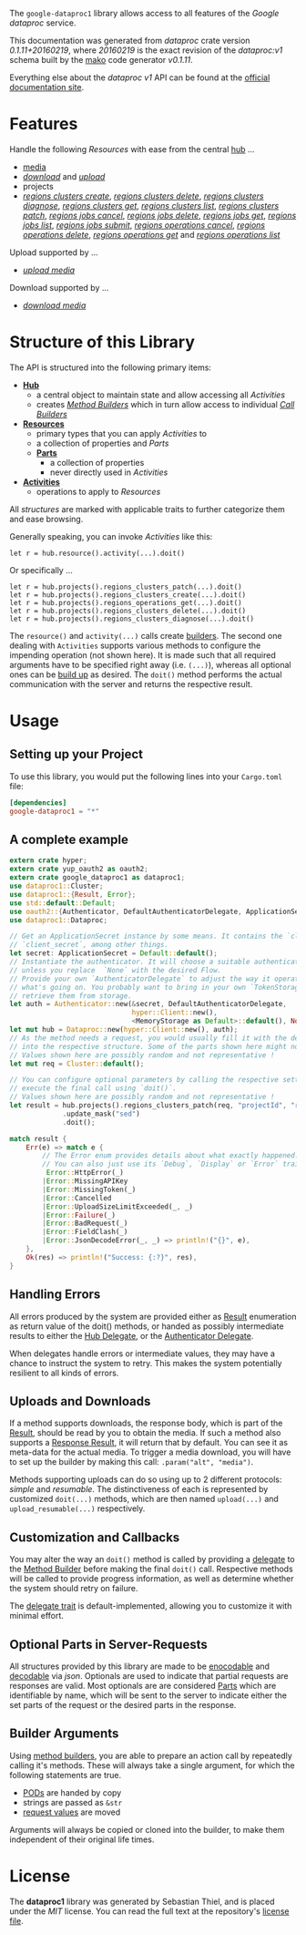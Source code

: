<!---
DO NOT EDIT !
This file was generated automatically from 'src/mako/api/README.md.mako'
DO NOT EDIT !
-->
The `google-dataproc1` library allows access to all features of the *Google dataproc* service.

This documentation was generated from *dataproc* crate version *0.1.11+20160219*, where *20160219* is the exact revision of the *dataproc:v1* schema built by the [mako](http://www.makotemplates.org/) code generator *v0.1.11*.

Everything else about the *dataproc* *v1* API can be found at the
[official documentation site](https://cloud.google.com/dataproc/).
# Features

Handle the following *Resources* with ease from the central [hub](http://byron.github.io/google-apis-rs/google_dataproc1/struct.Dataproc.html) ... 

* [media](http://byron.github.io/google-apis-rs/google_dataproc1/struct.Media.html)
 * [*download*](http://byron.github.io/google-apis-rs/google_dataproc1/struct.MediaDownloadCall.html) and [*upload*](http://byron.github.io/google-apis-rs/google_dataproc1/struct.MediaUploadCall.html)
* projects
 * [*regions clusters create*](http://byron.github.io/google-apis-rs/google_dataproc1/struct.ProjectRegionClusterCreateCall.html), [*regions clusters delete*](http://byron.github.io/google-apis-rs/google_dataproc1/struct.ProjectRegionClusterDeleteCall.html), [*regions clusters diagnose*](http://byron.github.io/google-apis-rs/google_dataproc1/struct.ProjectRegionClusterDiagnoseCall.html), [*regions clusters get*](http://byron.github.io/google-apis-rs/google_dataproc1/struct.ProjectRegionClusterGetCall.html), [*regions clusters list*](http://byron.github.io/google-apis-rs/google_dataproc1/struct.ProjectRegionClusterListCall.html), [*regions clusters patch*](http://byron.github.io/google-apis-rs/google_dataproc1/struct.ProjectRegionClusterPatchCall.html), [*regions jobs cancel*](http://byron.github.io/google-apis-rs/google_dataproc1/struct.ProjectRegionJobCancelCall.html), [*regions jobs delete*](http://byron.github.io/google-apis-rs/google_dataproc1/struct.ProjectRegionJobDeleteCall.html), [*regions jobs get*](http://byron.github.io/google-apis-rs/google_dataproc1/struct.ProjectRegionJobGetCall.html), [*regions jobs list*](http://byron.github.io/google-apis-rs/google_dataproc1/struct.ProjectRegionJobListCall.html), [*regions jobs submit*](http://byron.github.io/google-apis-rs/google_dataproc1/struct.ProjectRegionJobSubmitCall.html), [*regions operations cancel*](http://byron.github.io/google-apis-rs/google_dataproc1/struct.ProjectRegionOperationCancelCall.html), [*regions operations delete*](http://byron.github.io/google-apis-rs/google_dataproc1/struct.ProjectRegionOperationDeleteCall.html), [*regions operations get*](http://byron.github.io/google-apis-rs/google_dataproc1/struct.ProjectRegionOperationGetCall.html) and [*regions operations list*](http://byron.github.io/google-apis-rs/google_dataproc1/struct.ProjectRegionOperationListCall.html)


Upload supported by ...

* [*upload media*](http://byron.github.io/google-apis-rs/google_dataproc1/struct.MediaUploadCall.html)

Download supported by ...

* [*download media*](http://byron.github.io/google-apis-rs/google_dataproc1/struct.MediaDownloadCall.html)



# Structure of this Library

The API is structured into the following primary items:

* **[Hub](http://byron.github.io/google-apis-rs/google_dataproc1/struct.Dataproc.html)**
    * a central object to maintain state and allow accessing all *Activities*
    * creates [*Method Builders*](http://byron.github.io/google-apis-rs/google_dataproc1/trait.MethodsBuilder.html) which in turn
      allow access to individual [*Call Builders*](http://byron.github.io/google-apis-rs/google_dataproc1/trait.CallBuilder.html)
* **[Resources](http://byron.github.io/google-apis-rs/google_dataproc1/trait.Resource.html)**
    * primary types that you can apply *Activities* to
    * a collection of properties and *Parts*
    * **[Parts](http://byron.github.io/google-apis-rs/google_dataproc1/trait.Part.html)**
        * a collection of properties
        * never directly used in *Activities*
* **[Activities](http://byron.github.io/google-apis-rs/google_dataproc1/trait.CallBuilder.html)**
    * operations to apply to *Resources*

All *structures* are marked with applicable traits to further categorize them and ease browsing.

Generally speaking, you can invoke *Activities* like this:

```Rust,ignore
let r = hub.resource().activity(...).doit()
```

Or specifically ...

```ignore
let r = hub.projects().regions_clusters_patch(...).doit()
let r = hub.projects().regions_clusters_create(...).doit()
let r = hub.projects().regions_operations_get(...).doit()
let r = hub.projects().regions_clusters_delete(...).doit()
let r = hub.projects().regions_clusters_diagnose(...).doit()
```

The `resource()` and `activity(...)` calls create [builders][builder-pattern]. The second one dealing with `Activities` 
supports various methods to configure the impending operation (not shown here). It is made such that all required arguments have to be 
specified right away (i.e. `(...)`), whereas all optional ones can be [build up][builder-pattern] as desired.
The `doit()` method performs the actual communication with the server and returns the respective result.

# Usage

## Setting up your Project

To use this library, you would put the following lines into your `Cargo.toml` file:

```toml
[dependencies]
google-dataproc1 = "*"
```

## A complete example

```Rust
extern crate hyper;
extern crate yup_oauth2 as oauth2;
extern crate google_dataproc1 as dataproc1;
use dataproc1::Cluster;
use dataproc1::{Result, Error};
use std::default::Default;
use oauth2::{Authenticator, DefaultAuthenticatorDelegate, ApplicationSecret, MemoryStorage};
use dataproc1::Dataproc;

// Get an ApplicationSecret instance by some means. It contains the `client_id` and 
// `client_secret`, among other things.
let secret: ApplicationSecret = Default::default();
// Instantiate the authenticator. It will choose a suitable authentication flow for you, 
// unless you replace  `None` with the desired Flow.
// Provide your own `AuthenticatorDelegate` to adjust the way it operates and get feedback about 
// what's going on. You probably want to bring in your own `TokenStorage` to persist tokens and
// retrieve them from storage.
let auth = Authenticator::new(&secret, DefaultAuthenticatorDelegate,
                              hyper::Client::new(),
                              <MemoryStorage as Default>::default(), None);
let mut hub = Dataproc::new(hyper::Client::new(), auth);
// As the method needs a request, you would usually fill it with the desired information
// into the respective structure. Some of the parts shown here might not be applicable !
// Values shown here are possibly random and not representative !
let mut req = Cluster::default();

// You can configure optional parameters by calling the respective setters at will, and
// execute the final call using `doit()`.
// Values shown here are possibly random and not representative !
let result = hub.projects().regions_clusters_patch(req, "projectId", "region", "clusterName")
             .update_mask("sed")
             .doit();

match result {
    Err(e) => match e {
        // The Error enum provides details about what exactly happened.
        // You can also just use its `Debug`, `Display` or `Error` traits
         Error::HttpError(_)
        |Error::MissingAPIKey
        |Error::MissingToken(_)
        |Error::Cancelled
        |Error::UploadSizeLimitExceeded(_, _)
        |Error::Failure(_)
        |Error::BadRequest(_)
        |Error::FieldClash(_)
        |Error::JsonDecodeError(_, _) => println!("{}", e),
    },
    Ok(res) => println!("Success: {:?}", res),
}

```
## Handling Errors

All errors produced by the system are provided either as [Result](http://byron.github.io/google-apis-rs/google_dataproc1/enum.Result.html) enumeration as return value of 
the doit() methods, or handed as possibly intermediate results to either the 
[Hub Delegate](http://byron.github.io/google-apis-rs/google_dataproc1/trait.Delegate.html), or the [Authenticator Delegate](http://byron.github.io/google-apis-rs/google_dataproc1/../yup-oauth2/trait.AuthenticatorDelegate.html).

When delegates handle errors or intermediate values, they may have a chance to instruct the system to retry. This 
makes the system potentially resilient to all kinds of errors.

## Uploads and Downloads
If a method supports downloads, the response body, which is part of the [Result](http://byron.github.io/google-apis-rs/google_dataproc1/enum.Result.html), should be
read by you to obtain the media.
If such a method also supports a [Response Result](http://byron.github.io/google-apis-rs/google_dataproc1/trait.ResponseResult.html), it will return that by default.
You can see it as meta-data for the actual media. To trigger a media download, you will have to set up the builder by making
this call: `.param("alt", "media")`.

Methods supporting uploads can do so using up to 2 different protocols: 
*simple* and *resumable*. The distinctiveness of each is represented by customized 
`doit(...)` methods, which are then named `upload(...)` and `upload_resumable(...)` respectively.

## Customization and Callbacks

You may alter the way an `doit()` method is called by providing a [delegate](http://byron.github.io/google-apis-rs/google_dataproc1/trait.Delegate.html) to the 
[Method Builder](http://byron.github.io/google-apis-rs/google_dataproc1/trait.CallBuilder.html) before making the final `doit()` call. 
Respective methods will be called to provide progress information, as well as determine whether the system should 
retry on failure.

The [delegate trait](http://byron.github.io/google-apis-rs/google_dataproc1/trait.Delegate.html) is default-implemented, allowing you to customize it with minimal effort.

## Optional Parts in Server-Requests

All structures provided by this library are made to be [enocodable](http://byron.github.io/google-apis-rs/google_dataproc1/trait.RequestValue.html) and 
[decodable](http://byron.github.io/google-apis-rs/google_dataproc1/trait.ResponseResult.html) via *json*. Optionals are used to indicate that partial requests are responses 
are valid.
Most optionals are are considered [Parts](http://byron.github.io/google-apis-rs/google_dataproc1/trait.Part.html) which are identifiable by name, which will be sent to 
the server to indicate either the set parts of the request or the desired parts in the response.

## Builder Arguments

Using [method builders](http://byron.github.io/google-apis-rs/google_dataproc1/trait.CallBuilder.html), you are able to prepare an action call by repeatedly calling it's methods.
These will always take a single argument, for which the following statements are true.

* [PODs][wiki-pod] are handed by copy
* strings are passed as `&str`
* [request values](http://byron.github.io/google-apis-rs/google_dataproc1/trait.RequestValue.html) are moved

Arguments will always be copied or cloned into the builder, to make them independent of their original life times.

[wiki-pod]: http://en.wikipedia.org/wiki/Plain_old_data_structure
[builder-pattern]: http://en.wikipedia.org/wiki/Builder_pattern
[google-go-api]: https://github.com/google/google-api-go-client

# License
The **dataproc1** library was generated by Sebastian Thiel, and is placed 
under the *MIT* license.
You can read the full text at the repository's [license file][repo-license].

[repo-license]: https://github.com/Byron/google-apis-rs/LICENSE.md
